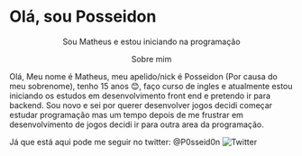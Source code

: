 # Olá, sou Posseidon

<p align="center">Sou Matheus e estou iniciando na programação</p>

<p align="center"> Sobre mim</p>

Olá, Meu nome é Matheus, meu apelido/nick é Posseidon (Por causa do meu sobrenome), tenho 15 anos :blush:, faço curso de ingles e  atualmente  estou iniciando os estudos em desenvolvimento front end e pretendo ir para backend. Sou novo e sei por querer desenvolver jogos decidi começar estudar programação mas um tempo depois de me frustrar em desenvolvimento de jogos decidi ir para outra area da programação.

Já que está aqui pode me seguir no twitter: @P0sseid0n ![Twitter](https://img.shields.io/twitter/follow/P0sseid0n?label=Me%20segue%3A%20P0sseid0n&style=social)
